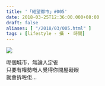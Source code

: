 ```yaml
---
title: '「絕望都市」#005'
date: 2018-03-25T12:36:00.000+08:00
draft: false
aliases: [ "/2018/03/005.html" ]
tags : [lifestyle - 攝 ‧ 時間]
---
```


[![](https://c1.staticflickr.com/1/817/27117615168_b36ec70bc3_z.jpg)](https://c1.staticflickr.com/1/817/27117615168_b36ec70bc3_z.jpg)

呢個城市，無論人定雀  
只要有權勢嘅人覺得你間屋礙眼  
就會拆咗佢…